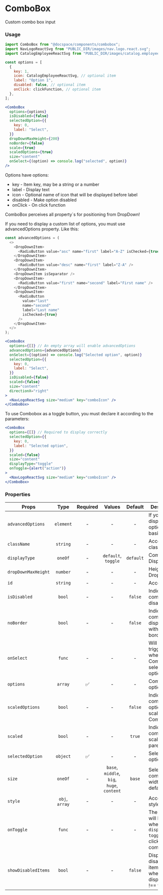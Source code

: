 # ComboBox

Custom combo box input

### Usage

```js
import ComboBox from "@docspace/components/combobox";
import NavLogoReactSvg from "PUBLIC_DIR/images/nav.logo.react.svg";
import CatalogEmployeeReactSvg from "PUBLIC_DIR/images/catalog.employee.react.svg?url";
```

```js
const options = [
  {
    key: 1,
    icon: CatalogEmployeeReactSvg, // optional item
    label: "Option 1",
    disabled: false, // optional item
    onClick: clickFunction, // optional item
  },
];
```

```jsx
<ComboBox
  options={options}
  isDisabled={false}
  selectedOption={{
    key: 0,
    label: "Select",
  }}
  dropDownMaxHeight={200}
  noBorder={false}
  scale={true}
  scaledOptions={true}
  size="content"
  onSelect={(option) => console.log("selected", option)}
/>
```

Options have options:

- key - Item key, may be a string or a number
- label - Display text
- icon - Optional name of icon that will be displayed before label
- disabled - Make option disabled
- onClick - On click function

ComboBox perceives all property`s for positioning from DropDown!

If you need to display a custom list of options, you must use advancedOptions property. Like this:

```js
const advancedOptions = (
  <>
    <DropDownItem>
      <RadioButton value="asc" name="first" label="A-Z" isChecked={true} />
    </DropDownItem>
    <DropDownItem>
      <RadioButton value="desc" name="first" label="Z-A" />
    </DropDownItem>
    <DropDownItem isSeparator />
    <DropDownItem>
      <RadioButton value="first" name="second" label="First name" />
    </DropDownItem>
    <DropDownItem>
      <RadioButton
        value="last"
        name="second"
        label="Last name"
        isChecked={true}
      />
    </DropDownItem>
  </>
);
```

```jsx
<ComboBox
  options={[]} // An empty array will enable advancedOptions
  advancedOptions={advancedOptions}
  onSelect={(option) => console.log("Selected option", option)}
  selectedOption={{
    key: 0,
    label: "Select",
  }}
  isDisabled={false}
  scaled={false}
  size="content"
  directionX="right"
>
  <NavLogoReactSvg size="medium" key="comboIcon" />
</ComboBox>
```

To use Combobox as a toggle button, you must declare it according to the parameters:

```jsx
<ComboBox
  options={[]} // Required to display correctly
  selectedOption={{
    key: 0,
    label: "Selected option",
  }}
  scaled={false}
  size="content"
  displayType="toggle"
  onToggle={alert("action")}
>
  <NavLogoReactSvg size="medium" key="comboIcon" />
</ComboBox>
```

### Properties

| Props               |      Type      | Required |                   Values                   |  Default  | Description                                                                            |
| ------------------- | :------------: | :------: | :----------------------------------------: | :-------: | -------------------------------------------------------------------------------------- |
| `advancedOptions`   |   `element`    |    -     |                     -                      |     -     | If you need display options not basic options                                          |
| `className`         |    `string`    |    -     |                     -                      |     -     | Accepts class                                                                          |
| `displayType`       |    `oneOf`     |    -     |            `default`, `toggle`             | `default` | Component Display Type                                                                 |
| `dropDownMaxHeight` |    `number`    |    -     |                     -                      |     -     | Height of Dropdown                                                                     |
| `id`                |    `string`    |    -     |                     -                      |     -     | Accepts id                                                                             |
| `isDisabled`        |     `bool`     |    -     |                     -                      |  `false`  | Indicates that component is disabled                                                   |
| `noBorder`          |     `bool`     |    -     |                     -                      |  `false`  | Indicates that component is displayed without borders                                  |
| `onSelect`          |     `func`     |    -     |                     -                      |     -     | Will be triggered whenever an ComboBox is selected option                              |
| `options`           |    `array`     |    ✅    |                     -                      |     -     | Combo box options                                                                      |
| `scaledOptions`     |     `bool`     |    -     |                     -                      |  `false`  | Indicates that component`s options is scaled by ComboButton                            |
| `scaled`            |     `bool`     |    -     |                     -                      |  `true`   | Indicates that component is scaled by parent                                           |
| `selectedOption`    |    `object`    |    ✅    |                     -                      |     -     | Selected option                                                                        |
| `size`              |    `oneOf`     |    -     | `base`, `middle`, `big`, `huge`, `content` |  `base`   | Select component width, one of default                                                 |
| `style`             | `obj`, `array` |    -     |                     -                      |     -     | Accepts css style                                                                      |
| `onToggle`          |     `func`     |    -     |                     -                      |     -     | The event will be raised when using `displayType: toggle` when clicking on a component |
| `showDisabledItems` |     `bool`     |    -     |                     -                      |  `false`  | Display disabled items or not when displayType !== toggle                              |
